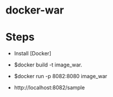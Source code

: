 # docker-war

# Steps
* Install [Docker]


* $docker build -t image_war.
* $docker run -p 8082:8080 image_war
* http://localhost:8082/sample
